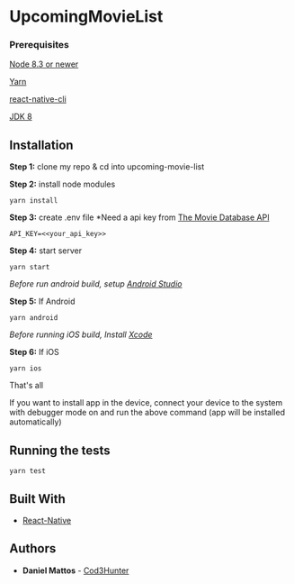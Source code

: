 # UpcomingMovieList

### Prerequisites

[Node 8.3 or newer](https://nodejs.org/en/)

[Yarn](https://yarnpkg.com/pt-BR/)

[react-native-cli](https://facebook.github.io/react-native/docs/getting-started)

[JDK 8](https://www.oracle.com/technetwork/java/javase/downloads/jdk8-downloads-2133151.html)

## Installation

**Step 1:** clone my repo & cd into upcoming-movie-list

**Step 2:** install node modules

```
yarn install
```

**Step 3:** create .env file
*Need a api key from [The Movie Database API](https://www.themoviedb.org/documentation/api)
```
API_KEY=<<your_api_key>>
```

**Step 4:** start server

```
yarn start
```

*Before run android build, setup [Android Studio](https://facebook.github.io/react-native/docs/android-setup.html)*

**Step 5:** If Android

```
yarn android
```

*Before running iOS build, Install [Xcode](https://developer.apple.com/xcode/download/)*

**Step 6:** If iOS

```
yarn ios
```

That's all

If you want to install app in the device, connect your device to the system with debugger mode on and run the above command (app will be installed automatically)

## Running the tests

```
yarn test
```

## Built With

* [React-Native](https://facebook.github.io/react-native/docs/getting-started)

## Authors

* **Daniel Mattos** - [Cod3Hunter](https://www.linkedin.com/in/cod3hunter/)